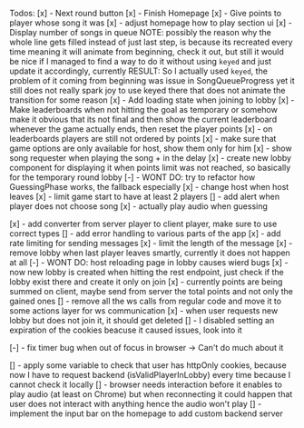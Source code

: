 Todos:
[x] - Next round button
[x] - Finish Homepage
[x] - Give points to player whose song it was
[x] - adjust homepage how to play section ui
[x] - Display number of songs in queue
NOTE: possibly the reason why the whole line gets filled instead of just last step, is because its
recreated every time meaning it will animate from beginning, check it out, but still it would be nice
if I managed to find a way to do it without using `keyed` and just update it accordingly, currently
RESULT: So I actually used `keyed`, the problem of it coming from beginning was issue in SongQueueProgress
yet it still does not really spark joy to use keyed there
that does not animate the transition for some reason
[x] - Add loading state when joining to lobby
[x] - Make leaderboards when not hitting the goal as temporary or somehow make it obvious that its not final
and then show the current leaderboard whenever the game actually ends, then reset the player points
[x] - on leaderboards players are still not ordered by points
[x] - make sure that game options are only available for host, show them only for him
[x] - show song requester when playing the song + in the delay
[x] - create new lobby component for displaying it when points limit was not reached, so basically for the
temporary round lobby
[-] - WONT DO: try to refactor how GuessingPhase works, the fallback especially
[x] - change host when host leaves
[x] - limit game start to have at least 2 players
[] - add alert when player does not choose song
[x] - actually play audio when guessing

[x] - add converter from server player to client player, make sure to use correct types
[] - add error handling to various parts of the app
[x] - add rate limiting for sending messages
[x] - limit the length of the message
[x] - remove lobby when last player leaves smartly, currently it does not happen at all
[-] - WONT DO: host reloading page in lobby causes wierd bugs
[x] - now new lobby is created when hitting the rest endpoint, just check if the lobby exist there and create it
only on join
[x] - currently points are being summed on client, maybe send from server the total points and not only the gained ones
[] - remove all the ws calls from regular code and move it to some actions layer for ws communication
[x] - when user requests new lobby but does not join it, it should get deleted
[] - I disabled setting an expiration of the cookies beacuse it caused issues, look into it

[-] - fix timer bug when out of focus in browser -> Can't do much about it

[] - apply some variable to check that user has httpOnly cookies, because now I have to request backend (isValidPlayerInLobby) every time because I cannot check it locally
[] - browser needs interaction before it enables to play audio (at least on Chrome) but when reconnecting it could happen that user does not interact with anything hence the audio won't play
[] - implement the input bar on the homepage to add custom backend server
